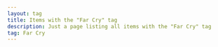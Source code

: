 ```yaml
---
layout: tag
title: Items with the "Far Cry" tag
description: Just a page listing all items with the "Far Cry" tag
tag: Far Cry
---
```

